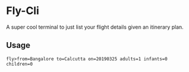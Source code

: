 # Fly-Cli
A super cool terminal to just list your flight details given an itinerary plan.


## Usage
`fly>from=Bangalore to=Calcutta on=20190325 adults=1 infants=0 children=0`
